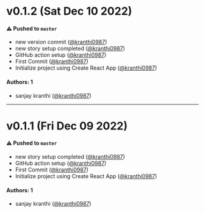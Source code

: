 # v0.1.2 (Sat Dec 10 2022)

#### ⚠️ Pushed to `master`

- new version commit ([@kranthi0987](https://github.com/kranthi0987))
- new story setup completed ([@kranthi0987](https://github.com/kranthi0987))
- GitHub action setup ([@kranthi0987](https://github.com/kranthi0987))
- First Commit ([@kranthi0987](https://github.com/kranthi0987))
- Initialize project using Create React App ([@kranthi0987](https://github.com/kranthi0987))

#### Authors: 1

- sanjay kranthi ([@kranthi0987](https://github.com/kranthi0987))

---

# v0.1.1 (Fri Dec 09 2022)

#### ⚠️ Pushed to `master`

- new story setup completed ([@kranthi0987](https://github.com/kranthi0987))
- GitHub action setup ([@kranthi0987](https://github.com/kranthi0987))
- First Commit ([@kranthi0987](https://github.com/kranthi0987))
- Initialize project using Create React App ([@kranthi0987](https://github.com/kranthi0987))

#### Authors: 1

- sanjay kranthi ([@kranthi0987](https://github.com/kranthi0987))
